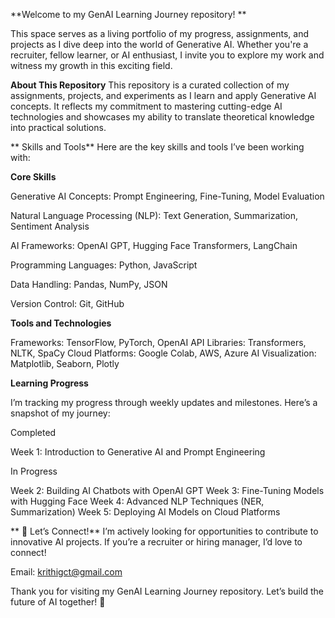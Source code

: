 **Welcome to my GenAI Learning Journey repository! **

  This space serves as a living portfolio of my progress, assignments, and projects as I dive deep into the world of Generative AI. Whether you're a recruiter, fellow learner, or AI enthusiast, I invite you to explore my work and witness my growth in this exciting field.
  
**About This Repository**
  This repository is a curated collection of my assignments, projects, and experiments as I learn and apply Generative AI concepts. It reflects my commitment to mastering cutting-edge AI technologies and showcases my ability to translate theoretical knowledge into practical solutions.
  
**   Skills and Tools**
Here are the key skills and tools I’ve been working with:

**Core Skills**

Generative AI Concepts: Prompt Engineering, Fine-Tuning, Model Evaluation

Natural Language Processing (NLP): Text Generation, Summarization, Sentiment Analysis

AI Frameworks: OpenAI GPT, Hugging Face Transformers, LangChain

Programming Languages: Python, JavaScript

Data Handling: Pandas, NumPy, JSON

Version Control: Git, GitHub

**Tools and Technologies**

Frameworks: TensorFlow, PyTorch, OpenAI API
Libraries: Transformers, NLTK, SpaCy
Cloud Platforms: Google Colab, AWS, Azure AI
Visualization: Matplotlib, Seaborn, Plotly

**Learning Progress**

I’m tracking my progress through weekly updates and milestones. Here’s a snapshot of my journey:

Completed

Week 1: Introduction to Generative AI and Prompt Engineering

In Progress

Week 2: Building AI Chatbots with OpenAI GPT
Week 3: Fine-Tuning Models with Hugging Face
Week 4: Advanced NLP Techniques (NER, Summarization)
Week 5: Deploying AI Models on Cloud Platforms


**
🤝 Let’s Connect!**
I’m actively looking for opportunities to contribute to innovative AI projects. If you’re a recruiter or hiring manager, I’d love to connect!

Email: krithigct@gmail.com




Thank you for visiting my GenAI Learning Journey repository. Let’s build the future of AI together! 🚀
